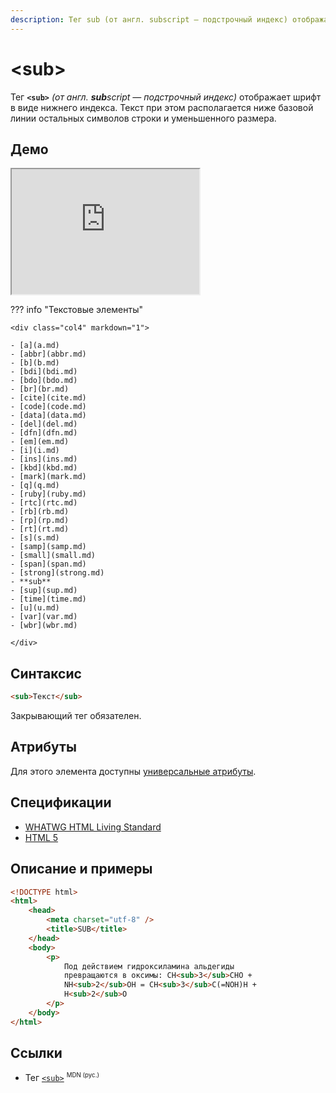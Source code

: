 ```yaml
---
description: Тег sub (от англ. subscript — подстрочный индекс) отображает шрифт в виде нижнего индекса
---
```


# &lt;sub&gt;

Тег **`<sub>`** _(от англ. **sub**script — подстрочный индекс)_ отображает шрифт в виде нижнего индекса. Текст при этом располагается ниже базовой линии остальных символов строки и уменьшенного размера.

## Демо

<iframe class="interactive is-tabbed-shorter-height" height="200" src="https://interactive-examples.mdn.mozilla.net/pages/tabbed/sub.html" title="MDN Web Docs Interactive Example" loading="lazy" data-readystate="complete"></iframe>

??? info "Текстовые элементы"

    <div class="col4" markdown="1">

    - [a](a.md)
    - [abbr](abbr.md)
    - [b](b.md)
    - [bdi](bdi.md)
    - [bdo](bdo.md)
    - [br](br.md)
    - [cite](cite.md)
    - [code](code.md)
    - [data](data.md)
    - [del](del.md)
    - [dfn](dfn.md)
    - [em](em.md)
    - [i](i.md)
    - [ins](ins.md)
    - [kbd](kbd.md)
    - [mark](mark.md)
    - [q](q.md)
    - [ruby](ruby.md)
    - [rtc](rtc.md)
    - [rb](rb.md)
    - [rp](rp.md)
    - [rt](rt.md)
    - [s](s.md)
    - [samp](samp.md)
    - [small](small.md)
    - [span](span.md)
    - [strong](strong.md)
    - **sub**
    - [sup](sup.md)
    - [time](time.md)
    - [u](u.md)
    - [var](var.md)
    - [wbr](wbr.md)

    </div>

## Синтаксис

```html
<sub>Текст</sub>
```

Закрывающий тег обязателен.

## Атрибуты

Для этого элемента доступны [универсальные атрибуты](uni-attr.md).

## Спецификации

-   [WHATWG HTML Living Standard](https://html.spec.whatwg.org/multipage/semantics.html#the-sub-and-sup-elements)
-   [HTML 5](http://www.w3.org/TR/html5/textlevel-semantics.html#the-sub-and-sup-elements)

## Описание и примеры

```html
<!DOCTYPE html>
<html>
    <head>
        <meta charset="utf-8" />
        <title>SUB</title>
    </head>
    <body>
        <p>
            Под действием гидроксиламина альдегиды
            превращаются в оксимы: СН<sub>3</sub>СНО +
            NH<sub>2</sub>OH = CH<sub>3</sub>C(=NOH)H +
            H<sub>2</sub>O
        </p>
    </body>
</html>
```

## Ссылки

-   Тег [`<sub>`](https://developer.mozilla.org/ru/docs/Web/HTML/Element/sub) <sup><small>MDN (рус.)</small></sup>
